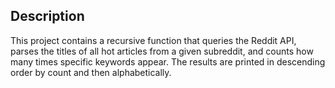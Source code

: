 ## Description

This project contains a recursive function that queries the Reddit API, parses the titles of all hot articles from a given subreddit, and counts how many times specific keywords appear. The results are printed in descending order by count and then alphabetically.
